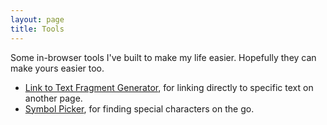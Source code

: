 ```yaml
---
layout: page
title: Tools
---
```


Some in-browser tools I've built to make my life easier. Hopefully they can make yours easier too.

* [Link to Text Fragment Generator](/tool/link-to-text-fragment), for linking directly to specific text on another page.
* [Symbol Picker](/symbols), for finding special characters on the go.
